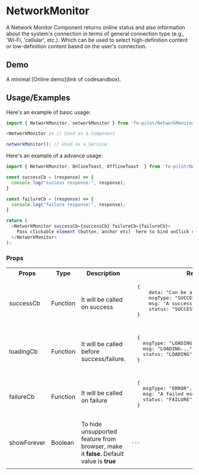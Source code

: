 # NetworkMonitor

A Network Monitor Component returns online status and also information about the system's connection in terms of general connection type (e.g., 'Wi-Fi, 'cellular', etc.). Which can be used to select high-definition content or low-definition content based on the user's connection.

  ## Demo

  A minimal [Online demo](link of codesandbox).


  ## Usage/Examples

  Here's an example of basic usage:
  ```javascript
  import { NetworkMonitor, networkMonitor } from 'fe-pilot/NetworkMonitor';

  <NetworkMonitor /> // Used as a Component

  networkMonitor(); // Used as a Service
  ```

  Here's an example of a advance usage:

  ```javascript
  import { NetworkMonitor, OnlineToast, OfflineToast  } from 'fe-pilot/NetworkMonitor';

  const successCb = (response) => {
    console.log("success response:", response);
  }

  const failureCb = (response) => {
    console.log("failure response:", response);
  }

  return (
    <NetworkMonitor successCb={successCb} failureCb={failureCb}>
      Pass clickable element (button, anchor etc)  here to bind onClick event
    </NetworkMonitor>
  );

  ```

  ### Props

  <table>
    <tr>
      <th>
        Props
      </th>
      <th>
        Type
      </th>
      <th>
        Description
      </th>
      <th>
        Response
      </th>
    </tr>
    <tr>
      <td>
          successCb
      </td>
      <td>Function</td>
      <td> It will be called on success</td>
      <td>
        <pre>
  {
      data: "Can be array/object/string/number",
      msgType: "SUCCESSFUL",
      msg: "A success msg",
      status: "SUCCESS"
  }
        </pre>
      </td>
    </tr>
    <tr>
      <td>
          loadingCb
      </td>
      <td>Function</td>
      <td>
        It will be called before success/failure.
      </td>
      <td>
        <pre>
  {
    msgType: "LOADING",
    msg: "LOADING...",
    status: "LOADING"
  }
  </pre>
      </td>
    </tr>
    <tr>
      <td>
          failureCb
      </td>
      <td>Function</td>
      <td>
        It will be called on failure
      </td>
      <td>
         <pre>
  {
    msgType: "ERROR",
    msg: "A failed msg",
    status: "FAILURE"
  }
         </pre>
      </td>
    </tr>
     <tr>
      <td>
          showForever
      </td>
       <td>Boolean</td>
      <td>To hide unsupported feature from browser, make it <b>false</b>. Default value is <b>true</b></td>
      <td> <pre>---</pre> </td>
    </tr>
    <tr>
      <td></td>
      <td></td>
      <td></td>
      <td></td>
    </tr>
  </table>

